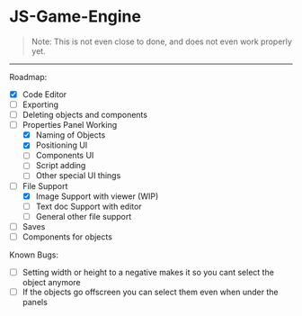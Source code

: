 # JS-Game-Engine

> Note: This is not even close to done, and does not even work properly yet.

---

Roadmap:

- [x] Code Editor
- [ ] Exporting
- [ ] Deleting objects and components
- [ ] Properties Panel Working
  - [x] Naming of Objects
  - [x] Positioning UI
  - [ ] Components UI
  - [ ] Script adding
  - [ ] Other special UI things
- [ ] File Support
  - [x] Image Support with viewer (WIP)
  - [ ] Text doc Support with editor
  - [ ] General other file support
- [ ] Saves
- [ ] Components for objects

Known Bugs:

- [ ] Setting width or height to a negative makes it so you cant select the object anymore
- [ ] If the objects go offscreen you can select them even when under the panels
